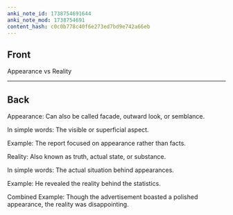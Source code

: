 ```yaml
---
anki_note_id: 1738754691644
anki_note_mod: 1738754691
content_hash: c0c0b778c40f6e273ed7bd9e742a66eb
---
```


## Front

Appearance vs Reality

<hr/>

## Back

Appearance: Can also be called facade, outward look, or semblance.  
  
In simple words: The visible or superficial aspect.  
  
Example: The report focused on appearance rather than facts.  
  
Reality: Also known as truth, actual state, or substance.  
  
In simple words: The actual situation behind appearances.  
  
Example: He revealed the reality behind the statistics.  
  
Combined Example: Though the advertisement boasted a polished appearance, the reality was disappointing.
